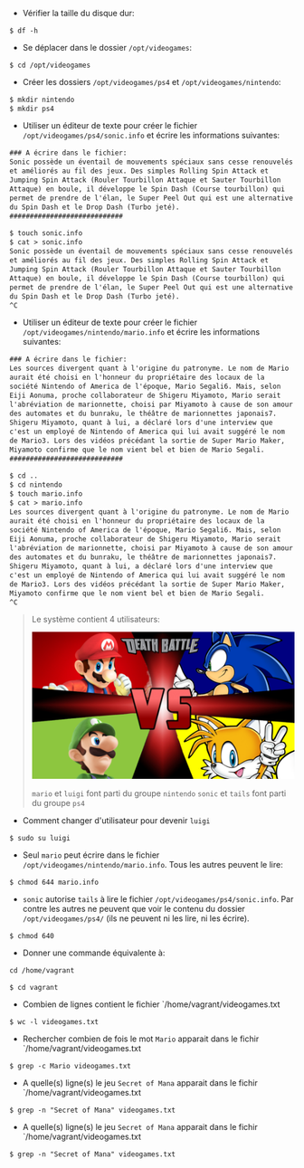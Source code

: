 * Vérifier la taille du disque dur: 
```
$ df -h
```
        
* Se déplacer dans le dossier `/opt/videogames`:    
```
$ cd /opt/videogames
```

* Créer les dossiers `/opt/videogames/ps4`  et `/opt/videogames/nintendo`:
```
$ mkdir nintendo
$ mkdir ps4
```
  
* Utiliser un éditeur de texte pour créer le fichier `/opt/videogames/ps4/sonic.info` et écrire les informations suivantes:
```
### A écrire dans le fichier:
Sonic possède un éventail de mouvements spéciaux sans cesse renouvelés et améliorés au fil des jeux. Des simples Rolling Spin Attack et Jumping Spin Attack (Rouler Tourbillon Attaque et Sauter Tourbillon Attaque) en boule, il développe le Spin Dash (Course tourbillon) qui permet de prendre de l'élan, le Super Peel Out qui est une alternative du Spin Dash et le Drop Dash (Turbo jeté).
############################
```

```
$ touch sonic.info
$ cat > sonic.info
Sonic possède un éventail de mouvements spéciaux sans cesse renouvelés et améliorés au fil des jeux. Des simples Rolling Spin Attack et Jumping Spin Attack (Rouler Tourbillon Attaque et Sauter Tourbillon Attaque) en boule, il développe le Spin Dash (Course tourbillon) qui permet de prendre de l'élan, le Super Peel Out qui est une alternative du Spin Dash et le Drop Dash (Turbo jeté).
^C
```

* Utiliser un éditeur de texte pour créer le fichier `/opt/videogames/nintendo/mario.info` et écrire les informations suivantes:

```
### A écrire dans le fichier:
Les sources divergent quant à l'origine du patronyme. Le nom de Mario aurait été choisi en l'honneur du propriétaire des locaux de la société Nintendo of America de l'époque, Mario Segali6. Mais, selon Eiji Aonuma, proche collaborateur de Shigeru Miyamoto, Mario serait l'abréviation de marionnette, choisi par Miyamoto à cause de son amour des automates et du bunraku, le théâtre de marionnettes japonais7. Shigeru Miyamoto, quant à lui, a déclaré lors d'une interview que c'est un employé de Nintendo of America qui lui avait suggéré le nom de Mario3. Lors des vidéos précédant la sortie de Super Mario Maker, Miyamoto confirme que le nom vient bel et bien de Mario Segali.
############################
```

```
$ cd ..
$ cd nintendo
$ touch mario.info
$ cat > mario.info
Les sources divergent quant à l'origine du patronyme. Le nom de Mario aurait été choisi en l'honneur du propriétaire des locaux de la société Nintendo of America de l'époque, Mario Segali6. Mais, selon Eiji Aonuma, proche collaborateur de Shigeru Miyamoto, Mario serait l'abréviation de marionnette, choisi par Miyamoto à cause de son amour des automates et du bunraku, le théâtre de marionnettes japonais7. Shigeru Miyamoto, quant à lui, a déclaré lors d'une interview que c'est un employé de Nintendo of America qui lui avait suggéré le nom de Mario3. Lors des vidéos précédant la sortie de Super Mario Maker, Miyamoto confirme que le nom vient bel et bien de Mario Segali. 
^C
```

> Le système contient 4 utilisateurs:
> 
> ![Utilisateurs](/2_linux/pictures/users.png?raw=true)
> 
> `mario` et `luigi` font parti du groupe `nintendo`
> `sonic` et `tails` font parti du groupe `ps4`

* Comment changer d'utilisateur pour devenir `luigi`
```
$ sudo su luigi
```
  
* Seul `mario` peut écrire dans le fichier `/opt/videogames/nintendo/mario.info`. Tous les autres peuvent le lire:
```
$ chmod 644 mario.info
```

* `sonic` autorise `tails` à lire le fichier `/opt/videogames/ps4/sonic.info`. Par contre les autres ne peuvent que voir le contenu du dossier `/opt/videogames/ps4/` (ils ne peuvent ni les lire, ni les écrire).
```
$ chmod 640
```

* Donner une commande équivalente à:
```
cd /home/vagrant
```
```
$ cd vagrant
```
  
* Combien de lignes contient le fichier `/home/vagrant/videogames.txt
```
$ wc -l videogames.txt
```
  
* Rechercher combien de fois le mot `Mario` apparait dans le fichir `/home/vagrant/videogames.txt
```
$ grep -c Mario videogames.txt
```

* A quelle(s) ligne(s) le jeu `Secret of Mana` apparait dans le fichir `/home/vagrant/videogames.txt
```
$ grep -n "Secret of Mana" videogames.txt
```

* A quelle(s) ligne(s) le jeu `Secret of Mana` apparait dans le fichir `/home/vagrant/videogames.txt
```
$ grep -n "Secret of Mana" videogames.txt
```
